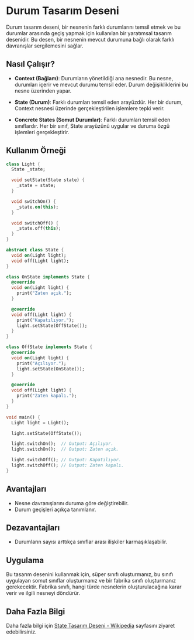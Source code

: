 # Durum Tasarım Deseni

Durum tasarım deseni, bir nesnenin farklı durumlarını temsil etmek ve bu durumlar arasında geçiş yapmak için kullanılan bir yaratımsal tasarım desenidir. Bu desen, bir nesnenin mevcut durumuna bağlı olarak farklı davranışlar sergilemesini sağlar.

## Nasıl Çalışır?

- **Context (Bağlam)**: Durumların yönetildiği ana nesnedir. Bu nesne, durumları içerir ve mevcut durumu temsil eder. Durum değişikliklerini bu nesne üzerinden yapar.

- **State (Durum)**: Farklı durumları temsil eden arayüzdür. Her bir durum, Context nesnesi üzerinde gerçekleştirilen işlemlere tepki verir.

- **Concrete States (Somut Durumlar)**: Farklı durumları temsil eden sınıflardır. Her bir sınıf, State arayüzünü uygular ve duruma özgü işlemleri gerçekleştirir.

## Kullanım Örneği

```dart
class Light {
  State _state;

  void setState(State state) {
    _state = state;
  }

  void switchOn() {
    _state.on(this);
  }

  void switchOff() {
    _state.off(this);
  }
}

abstract class State {
  void on(Light light);
  void off(Light light);
}

class OnState implements State {
  @override
  void on(Light light) {
    print("Zaten açık.");
  }

  @override
  void off(Light light) {
    print("Kapatılıyor.");
    light.setState(OffState());
  }
}

class OffState implements State {
  @override
  void on(Light light) {
    print("Açılıyor.");
    light.setState(OnState());
  }

  @override
  void off(Light light) {
    print("Zaten kapalı.");
  }
}

void main() {
  Light light = Light();

  light.setState(OffState());

  light.switchOn();  // Output: Açılıyor.
  light.switchOn();  // Output: Zaten açık.

  light.switchOff(); // Output: Kapatılıyor.
  light.switchOff(); // Output: Zaten kapalı.
}
```
## Avantajları

- Nesne davranışlarını duruma göre değiştirebilir.
- Durum geçişleri açıkça tanımlanır.

## Dezavantajları

- Durumların sayısı arttıkça sınıflar arası ilişkiler karmaşıklaşabilir.

## Uygulama

Bu tasarım desenini kullanmak için, süper sınıfı oluşturmanız, bu sınıfı uygulayan somut sınıflar oluşturmanız ve bir fabrika sınıfı oluşturmanız gerekecektir. Fabrika sınıfı, hangi türde nesnelerin oluşturulacağına karar verir ve ilgili nesneyi döndürür.

## Daha Fazla Bilgi

Daha fazla bilgi için [State Tasarım Deseni - Wikipedia](https://en.wikipedia.org/wiki/State_pattern) sayfasını ziyaret edebilirsiniz.
